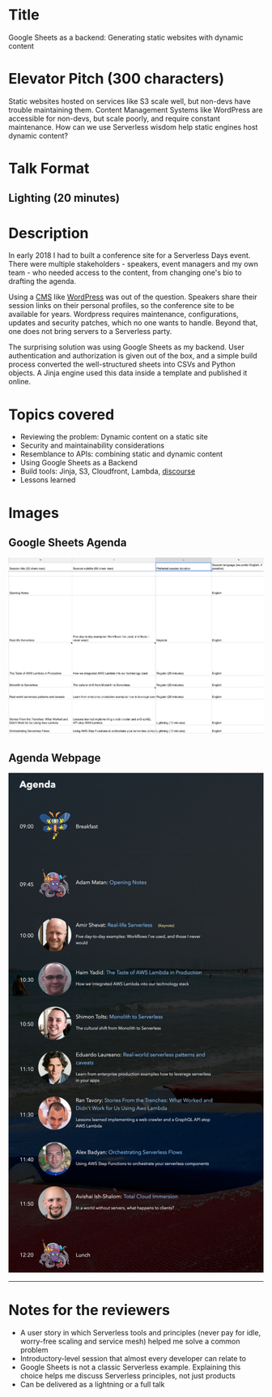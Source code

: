 # Title
Google Sheets as a backend: Generating static websites with dynamic content

# Elevator Pitch (300 characters)
Static websites hosted on services like S3 scale well, but non-devs have trouble maintaining them. Content Management Systems like WordPress are accessible for non-devs, but scale poorly, and require constant maintenance. How can we use Serverless wisdom help static engines host dynamic content?

# Talk Format
Lighting (20 minutes)
---

# Description
In early 2018 I had to built a conference site for a Serverless Days event. There were multiple stakeholders - speakers, event managers and my own team - who needed access to the content, from changing one's bio to drafting the agenda.

Using a [CMS](https://en.wikipedia.org/wiki/Content_management_system) like [WordPress](https://en.wikipedia.org/wiki/WordPress) was out of the question. Speakers share their session links on their personal profiles, so the conference site to be available for years. Wordpress requires maintenance, configurations, updates and security patches, which no one wants to handle. Beyond that, one does not bring servers to a Serverless party.

The surprising solution was using Google Sheets as my backend. User authentication and authorization is given out of the box, and a simple build process converted the well-structured sheets into CSVs and Python objects. A Jinja engine used this data inside a template and published it online.

# Topics covered
* Reviewing the problem: Dynamic content on a static site
* Security and maintainability considerations
* Resemblance to APIs: combining static and dynamic content
* Using Google Sheets as a Backend
* Build tools: Jinja, S3, Cloudfront, Lambda, [discourse](https://www.discourse.org/)
* Lessons learned

# Images
## Google Sheets Agenda
![Google Sheets Agenda](img/google_sheets_agenda_sheets.png "Google Sheets Agenda")

## Agenda Webpage
![Agenda Webpage](img/google_sheets_agenda_site.jpg "Agenda Webpage")

---

# Notes for the reviewers
* A user story in which Serverless tools and principles (never pay for idle, worry-free scaling and service mesh) helped me solve a common problem
* Introductory-level session that almost every developer can relate to
* Google Sheets is not a classic Serverless example. Explaining this choice helps me discuss Serverless principles, not just products
* Can be delivered as a lightning or a full talk